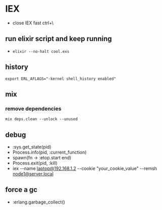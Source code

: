 # IEX

* close IEX fast ctrl+\

## run elixir script and keep running
* `elixir --no-halt cool.exs`

## history
```
export ERL_AFLAGS="-kernel shell_history enabled"
```

## mix

### remove dependencies
```
mix deps.clean --unlock --unused
```

## debug

*  :sys.get_state(pid)
*  Process.info(pid, :current_function)
*  spawn(fn -> :etop.start end)
*  Process.exit(pid, :kill)
*  iex --name laptop@192.168.1.2 --cookie "your_cookie_value" --remsh node1@server.local


## force a gc

*  :erlang.garbage_collect()


